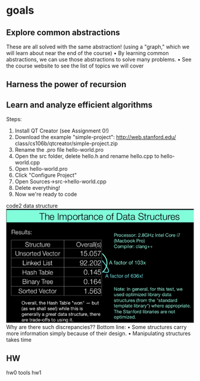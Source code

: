 # goals
## Explore common abstractions 
These are all solved with the same abstraction! (using a "graph," which we will learn 
about near the end of the course) 
• By learning common abstractions, we can use those abstractions to solve many 
problems. 
• See the course website to see the list of topics we will cover

## Harness the power of recursion 

## Learn and analyze efficient algorithms

Steps: 
1. Install QT Creator (see Assignment 0!) 
2. Download the example "simple-project": http://web.stanford.edu/
class/cs106b/qtcreator/simple-project.zip
3. Rename the .pro file hello-world.pro
4. Open the src folder, delete hello.h and rename hello.cpp to 
hello-world.cpp
5. Open hello-world.pro
6. Click "Configure Project" 
7. Open Sources->src->hello-world.cpp
8. Delete everything! 
9. Now we're ready to code

code2
data structure
<img src="./datastuct.png">
Why are there such discrepancies??
Bottom line:
• Some structures carry more information simply because of their design.
• Manipulating structures takes time


## HW
hw0 tools 
hw1 